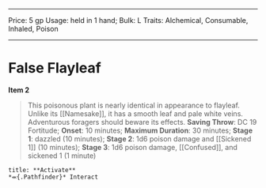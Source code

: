 
---
Price: 5 gp
Usage: held in 1 hand;
Bulk: L
Traits: Alchemical, Consumable, Inhaled, Poison

---

# False Flayleaf

**Item 2**

> This poisonous plant is nearly identical in appearance to flayleaf. Unlike its [[Namesake]], it has a smooth leaf and pale white veins. Adventurous foragers should beware its effects.
**Saving Throw**: DC 19 Fortitude;
**Onset**: 10 minutes;
**Maximum Duration**: 30 minutes;
**Stage 1**: dazzled (10 minutes);
**Stage 2**: 1d6 poison damage and [[Sickened 1]] (10 minutes);
**Stage 3**: 1d6 poison damage, [[Confused]], and sickened 1 (1 minute)

```ad-embed-ability
title: **Activate**
*⬺{.Pathfinder}* Interact 
```
